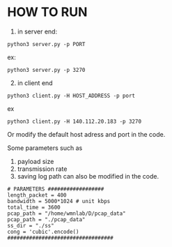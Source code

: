 # HOW TO RUN


1. in server end:
```
python3 server.py -p PORT
```
ex:
```
python3 server.py -p 3270
```

2. in client end

```
python3 client.py -H HOST_ADDRESS -p port
```

ex

```
python3 client.py -H 140.112.20.183 -p 3270
```


Or modify the default host adress and port in the code.

Some parameters such as
1. payload size
2. transmission rate
3. saving log path
can also be modified in the code.

```
# PARAMETERS ##################
length_packet = 400
bandwidth = 5000*1024 # unit kbps
total_time = 3600
pcap_path = "/home/wmnlab/D/pcap_data"
pcap_path = "./pcap_data"
ss_dir = "./ss"
cong = 'cubic'.encode()
##################################

```
